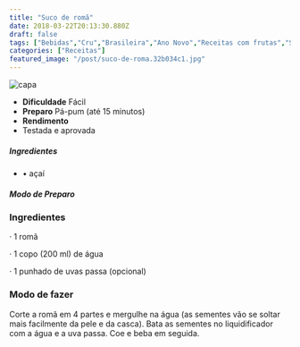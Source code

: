 ```yaml
---
title: "Suco de romã"
date: 2018-03-22T20:13:30.880Z
draft: false
tags: ["Bebidas","Cru","Brasileira","Ano Novo","Receitas com frutas","Suco"]
categories: ["Receitas"]
featured_image: "/post/suco-de-roma.32b034c1.jpg"
---
```


![capa](/post/suco-de-roma.32b034c1.jpg)

*   **Dificuldade** Fácil
*   **Preparo** Pá-pum (até 15 minutos)
*   **Rendimento**
*   Testada e aprovada
    

##### Ingredientes

*   • açaí

##### Modo de Preparo

### Ingredientes

· 1 romã

· 1 copo (200 ml) de água

· 1 punhado de uvas passa (opcional)

### Modo de fazer

Corte a romã em 4 partes e mergulhe na água (as sementes vão se soltar mais facilmente da pele e da casca). Bata as sementes no liquidificador com a água e a uva passa. Coe e beba em seguida.
